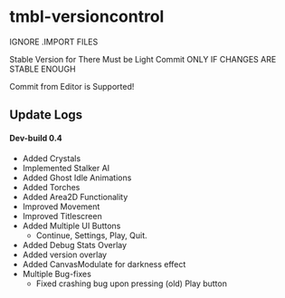 # tmbl-versioncontrol
IGNORE .IMPORT FILES

Stable Version for There Must be Light
  Commit ONLY IF CHANGES ARE STABLE ENOUGH
 
 Commit from Editor is Supported!
 
 ## Update Logs
 
 #### Dev-build 0.4
  * Added Crystals
  * Implemented Stalker AI
  * Added Ghost Idle Animations
  * Added Torches
  * Added Area2D Functionality
  * Improved Movement
  * Improved Titlescreen
  * Added Multiple UI Buttons
    * Continue, Settings, Play, Quit.
  * Added Debug Stats Overlay
  * Added version overlay
  * Added CanvasModulate for darkness effect
  * Multiple Bug-fixes
    * Fixed crashing bug upon pressing (old) Play button
  
